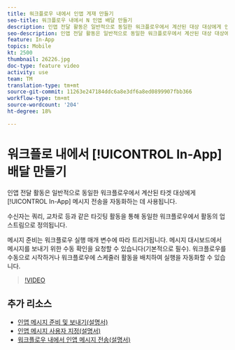 ```yaml
---
title: 워크플로우 내에서 인앱 게재 만들기
seo-title: 워크플로우 내에서 N 인앱 배달 만들기
description: 인앱 전달 활동은 일반적으로 동일한 워크플로우에서 계산된 대상 대상에게 인앱 메시지 전송을 자동화하는 데 사용됩니다.
seo-description: 인앱 전달 활동은 일반적으로 동일한 워크플로우에서 계산된 대상 대상에게 인앱 메시지 전송을 자동화하는 데 사용됩니다.
feature: In-App
topics: Mobile
kt: 2500
thumbnail: 26226.jpg
doc-type: feature video
activity: use
team: TM
translation-type: tm+mt
source-git-commit: 11263e247184ddc6a8e3df6a8ed0899907fbb366
workflow-type: tm+mt
source-wordcount: '204'
ht-degree: 18%

---
```



# 워크플로 내에서 [!UICONTROL In-App] 배달 만들기

인앱 전달 활동은 일반적으로 동일한 워크플로우에서 계산된 타겟 대상에게 [!UICONTROL In-App] 메시지 전송을 자동화하는 데 사용됩니다.

수신자는 쿼리, 교차로 등과 같은 타깃팅 활동을 통해 동일한 워크플로우에서 활동의 업스트림으로 정의됩니다.

메시지 준비는 워크플로우 실행 매개 변수에 따라 트리거됩니다. 메시지 대시보드에서 메시지를 보내기 위한 수동 확인을 요청할 수 있습니다(기본적으로 필수). 워크플로우를 수동으로 시작하거나 워크플로우에 스케줄러 활동을 배치하여 실행을 자동화할 수 있습니다.

>[!VIDEO](https://video.tv.adobe.com/v/26226?quality=12)

## 추가 리소스

* [인앱 메시지 준비 및 보내기(설명서)](https://docs.adobe.com/content/help/en/campaign-standard/using/communication-channels/in-app-messaging/preparing-and-sending-an-in-app-message.html)
* [인앱 메시지 사용자 지정(설명서)](https://docs.adobe.com/content/help/en/campaign-standard/using/communication-channels/in-app-messaging/customizing-an-in-app-message.html)
* [워크플로우 내에서 인앱 메시지 전송(설명서)](https://docs.adobe.com/content/help/en/campaign-standard/using/managing-processes-and-data/channel-activities/in-app-delivery.html)

